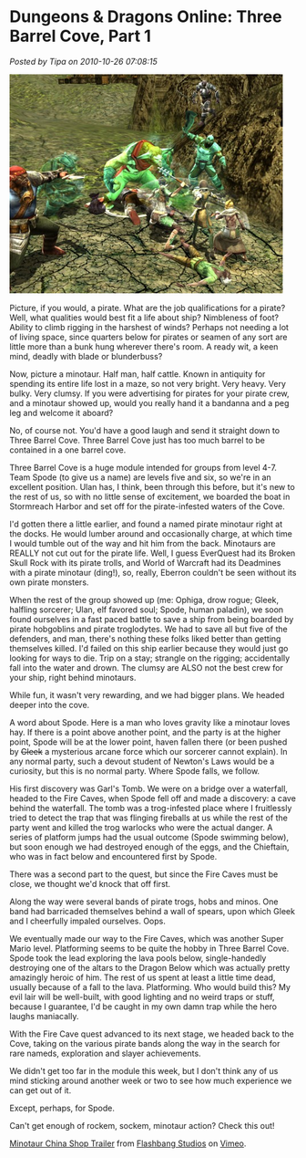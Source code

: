 # Dungeons & Dragons Online: Three Barrel Cove, Part 1

*Posted by Tipa on 2010-10-26 07:08:15*

[![](../../../uploads/2010/10/dndclient-2010-10-25-00-39-44-80-480x384.jpg "Pirate Minotaurs?")](../../../uploads/2010/10/dndclient-2010-10-25-00-39-44-80.jpg)

Picture, if you would, a pirate. What are the job qualifications for a pirate? Well, what qualities would best fit a life about ship? Nimbleness of foot? Ability to climb rigging in the harshest of winds? Perhaps not needing a lot of living space, since quarters below for pirates or seamen of any sort are little more than a bunk hung wherever there's room. A ready wit, a keen mind, deadly with blade or blunderbuss?

Now, picture a minotaur. Half man, half cattle. Known in antiquity for spending its entire life lost in a maze, so not very bright. Very heavy. Very bulky. Very clumsy. If you were advertising for pirates for your pirate crew, and a minotaur showed up, would you really hand it a bandanna and a peg leg and welcome it aboard?

No, of course not. You'd have a good laugh and send it straight down to Three Barrel Cove. Three Barrel Cove just has too much barrel to be contained in a one barrel cove.

Three Barrel Cove is a huge module intended for groups from level 4-7. Team Spode (to give us a name) are levels five and six, so we're in an excellent position. Ulan has, I think, been through this before, but it's new to the rest of us, so with no little sense of excitement, we boarded the boat in Stormreach Harbor and set off for the pirate-infested waters of the Cove.

I'd gotten there a little earlier, and found a named pirate minotaur right at the docks. He would lumber around and occasionally charge, at which time I would tumble out of the way and hit him from the back. Minotaurs are REALLY not cut out for the pirate life. Well, I guess EverQuest had its Broken Skull Rock with its pirate trolls, and World of Warcraft had its Deadmines with a pirate minotaur (ding!), so, really, Eberron couldn't be seen without its own pirate monsters.

When the rest of the group showed up (me: Ophiga, drow rogue; Gleek, halfling sorcerer; Ulan, elf favored soul; Spode, human paladin), we soon found ourselves in a fast paced battle to save a ship from being boarded by pirate hobgoblins and pirate troglodytes. We had to save all but five of the defenders, and man, there's nothing these folks liked better than getting themselves killed. I'd failed on this ship earlier because they would just go looking for ways to die. Trip on a stay; strangle on the rigging; accidentally fall into the water and drown. The clumsy are ALSO not the best crew for your ship, right behind minotaurs.

While fun, it wasn't very rewarding, and we had bigger plans. We headed deeper into the cove.

A word about Spode. Here is a man who loves gravity like a minotaur loves hay. If there is a point above another point, and the party is at the higher point, Spode will be at the lower point, haven fallen there (or been pushed by ~~Gleek~~ a mysterious arcane force which our sorcerer cannot explain). In any normal party, such a devout student of Newton's Laws would be a curiosity, but this is no normal party. Where Spode falls, we follow.

His first discovery was Garl's Tomb. We were on a bridge over a waterfall, headed to the Fire Caves, when Spode fell off and made a discovery: a cave behind the waterfall. The tomb was a trog-infested place where I fruitlessly tried to detect the trap that was flinging fireballs at us while the rest of the party went and killed the trog warlocks who were the actual danger. A series of platform jumps had the usual outcome (Spode swimming below), but soon enough we had destroyed enough of the eggs, and the Chieftain, who was in fact below and encountered first by Spode.

There was a second part to the quest, but since the Fire Caves must be close, we thought we'd knock that off first.

Along the way were several bands of pirate trogs, hobs and minos. One band had barricaded themselves behind a wall of spears, upon which Gleek and I cheerfully impaled ourselves. Oops.

We eventually made our way to the Fire Caves, which was another Super Mario level. Platforming seems to be quite the hobby in Three Barrel Cove. Spode took the lead exploring the lava pools below, single-handedly destroying one of the altars to the Dragon Below which was actually pretty amazingly heroic of him. The rest of us spent at least a little time dead, usually because of a fall to the lava. Platforming. Who would build this? My evil lair will be well-built, with good lighting and no weird traps or stuff, because I guarantee, I'd be caught in my own damn trap while the hero laughs maniacally.

With the Fire Cave quest advanced to its next stage, we headed back to the Cove, taking on the various pirate bands along the way in the search for rare nameds, exploration and slayer achievements.

We didn't get too far in the module this week, but I don't think any of us mind sticking around another week or two to see how much experience we can get out of it.

Except, perhaps, for Spode.

Can't get enough of rockem, sockem, minotaur action? Check this out!

[Minotaur China Shop Trailer](http://vimeo.com/2474951) from [Flashbang Studios](http://vimeo.com/blurst) on [Vimeo](http://vimeo.com).



